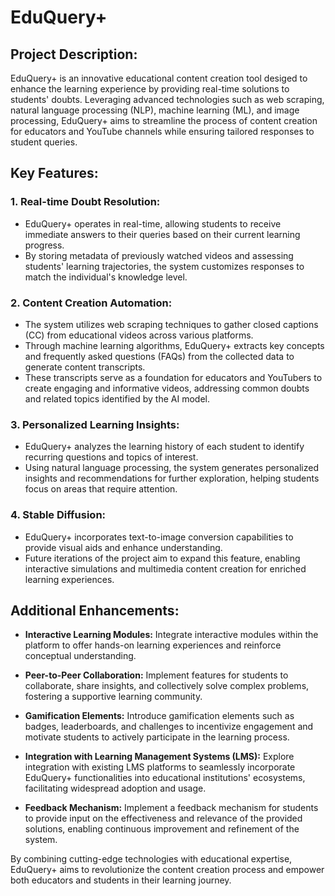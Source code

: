 # EduQuery+

## Project Description:
EduQuery+ is an innovative educational content creation tool desiged to enhance the learning experience by providing real-time solutions to students' doubts. Leveraging advanced technologies such as web scraping, natural language processing (NLP), machine learning (ML), and image processing, EduQuery+ aims to streamline the process of content creation for educators and YouTube channels while ensuring tailored responses to student queries.

## Key Features:

### 1. Real-time Doubt Resolution:
- EduQuery+ operates in real-time, allowing students to receive immediate answers to their queries based on their current learning progress.
- By storing metadata of previously watched videos and assessing students' learning trajectories, the system customizes responses to match the individual's knowledge level.

### 2. Content Creation Automation:
- The system utilizes web scraping techniques to gather closed captions (CC) from educational videos across various platforms.
- Through machine learning algorithms, EduQuery+ extracts key concepts and frequently asked questions (FAQs) from the collected data to generate content transcripts.
- These transcripts serve as a foundation for educators and YouTubers to create engaging and informative videos, addressing common doubts and related topics identified by the AI model.

### 3. Personalized Learning Insights:
- EduQuery+ analyzes the learning history of each student to identify recurring questions and topics of interest.
- Using natural language processing, the system generates personalized insights and recommendations for further exploration, helping students focus on areas that require attention.

### 4. Stable Diffusion:
- EduQuery+ incorporates text-to-image conversion capabilities to provide visual aids and enhance understanding.
- Future iterations of the project aim to expand this feature, enabling interactive simulations and multimedia content creation for enriched learning experiences.

## Additional Enhancements:

- **Interactive Learning Modules:** Integrate interactive modules within the platform to offer hands-on learning experiences and reinforce conceptual understanding.
  
- **Peer-to-Peer Collaboration:** Implement features for students to collaborate, share insights, and collectively solve complex problems, fostering a supportive learning community.
  
- **Gamification Elements:** Introduce gamification elements such as badges, leaderboards, and challenges to incentivize engagement and motivate students to actively participate in the learning process.

- **Integration with Learning Management Systems (LMS):** Explore integration with existing LMS platforms to seamlessly incorporate EduQuery+ functionalities into educational institutions' ecosystems, facilitating widespread adoption and usage.

- **Feedback Mechanism:** Implement a feedback mechanism for students to provide input on the effectiveness and relevance of the provided solutions, enabling continuous improvement and refinement of the system.

By combining cutting-edge technologies with educational expertise, EduQuery+ aims to revolutionize the content creation process and empower both educators and students in their learning journey.


